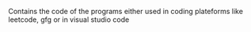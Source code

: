 Contains the code of the programs either used in coding plateforms like leetcode, gfg or in visual studio code
